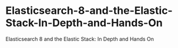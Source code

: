 # Elasticsearch-8-and-the-Elastic-Stack-In-Depth-and-Hands-On
Elasticsearch 8 and the Elastic Stack: In Depth and Hands On
